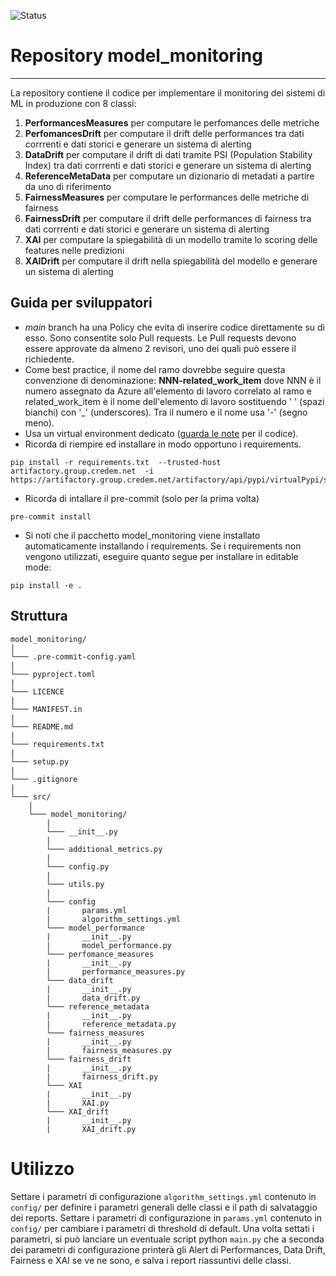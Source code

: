 ![Status](https://img.shields.io/badge/Status-Collaud-yellow)

# Repository model_monitoring
***
La repository contiene il codice per implementare il monitoring dei sistemi di ML in produzione con 8 classi:
1) **PerformancesMeasures** per computare le perfomances delle metriche
2) **PerfomancesDrift** per computare il drift delle performances tra dati corrrenti e dati storici e generare un sistema di alerting
3) **DataDrift** per computare il drift di dati tramite PSI (Population Stability Index) tra dati corrrenti e dati storici e generare un sistema di alerting
4) **ReferenceMetaData** per computare un dizionario di metadati a partire da uno di riferimento
5) **FairnessMeasures** per computare le performances delle metriche di fairness
6) **FairnessDrift** per computare il drift delle performances di fairness tra dati corrrenti e dati storici e generare un sistema di alerting
7) **XAI** per computare la spiegabilità di un modello tramite lo scoring delle features nelle predizioni
8) **XAIDrift** per computare il drift nella spiegabilità del modello e generare un sistema di alerting

## Guida per sviluppatori

- _main_ branch ha una Policy che evita di inserire codice direttamente su di esso. Sono consentite solo Pull requests. Le Pull requests devono essere approvate da almeno 2 revisori, uno dei quali può essere il richiedente.
- Come best practice, il nome del ramo dovrebbe seguire questa convenzione di denominazione: **NNN-related_work_item** dove NNN è il numero assegnato da Azure all'elemento di lavoro correlato al ramo e related_work_item è il nome dell'elemento di lavoro sostituendo ' ' (spazi bianchi) con '_' (underscores). Tra il numero e il nome usa '-' (segno meno).
- Usa un virtual environment dedicato ([guarda le note](https://docs.google.com/document/d/163Rk4YRbDgbIJK-x3qfA78rGbGtvqMHGnqBD4iomNJU/edit) per il codice).
- Ricorda di riempire ed installare in modo opportuno i requirements.
```
pip install -r requirements.txt  --trusted-host artifactory.group.credem.net  -i https://artifactory.group.credem.net/artifactory/api/pypi/virtualPypi/simple
```
- Ricorda di intallare il pre-commit (solo per la prima volta)
```
pre-commit install
```
- Si noti che il pacchetto model_monitoring viene installato automaticamente installando i requirements. Se i requirements non vengono utilizzati, eseguire quanto segue per installare in editable mode:
```
pip install -e .
```

## Struttura
```
model_monitoring/
|
└─── .pre-commit-config.yaml
|
└─── pyproject.toml
|
└─── LICENCE
|
└─── MANIFEST.in
|
└─── README.md
|
└─── requirements.txt
|
└─── setup.py
|
└─── .gitignore
|
└─── src/
    |
    └─── model_monitoring/
        |
        └─── __init__.py
        |
        └─── additional_metrics.py
        |
        └─── config.py
        |
        └─── utils.py
        |
        └─── config
        |       params.yml
        |       algorithm_settings.yml
        └─── model_performance
        |       __init__.py
        |       model_performance.py
        └─── perfomance_measures
        |       __init__.py
        |       performance_measures.py
        └─── data_drift
        |       __init__.py
        |       data_drift.py
        └─── reference_metadata
        |       __init__.py
        |       reference_metadata.py
        └─── fairness_measures
        |       __init__.py
        |       fairness_measures.py
        └─── fairness_drift
        |       __init__.py
        |       fairness_drift.py
        └─── XAI
        |       __init__.py
        |       XAI.py
        └─── XAI_drift
        |       __init__.py
        |       XAI_drift.py
```
# Utilizzo
Settare i parametri di configurazione `algorithm_settings.yml` contenuto in `config/` per definire i parametri generali delle classi e il path di salvataggio dei reports. Settare i parametri di configurazione in `params.yml` contenuto in `config/` per cambiare i parametri di threshold di default. 
Una volta settati i parametri, si può lanciare un eventuale script python `main.py` che a seconda dei parametri di configurazione printerà gli Alert di Performances, Data Drift, Fairness e XAI se ve ne sono, e salva i report riassuntivi delle classi.